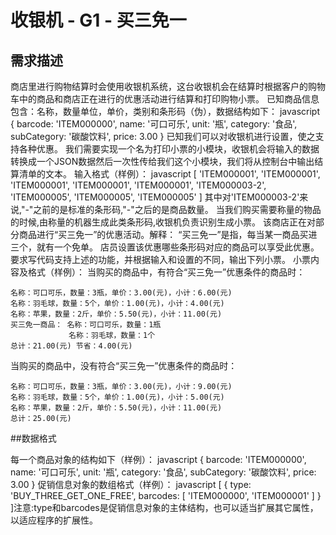 # 收银机 - G1 - 买三免一

## 需求描述

商店里进行购物结算时会使用收银机系统，这台收银机会在结算时根据客户的购物车中的商品和商店正在进行的优惠活动进行结算和打印购物小票。
已知商品信息包含：名称，数量单位，单价，类别和条形码（伪），数据结构如下：
javascript { barcode: 'ITEM000000', name: '可口可乐', unit: '瓶', category: '食品', subCategory: '碳酸饮料', price: 3.00 }
已知我们可以对收银机进行设置，使之支持各种优惠。
我们需要实现一个名为打印小票的小模块，收银机会将输入的数据转换成一个JSON数据然后一次性传给我们这个小模块，我们将从控制台中输出结算清单的文本。
输入格式（样例）：
javascript [ 'ITEM000001', 'ITEM000001', 'ITEM000001', 'ITEM000001', 'ITEM000001', 'ITEM000003-2', 'ITEM000005', 'ITEM000005', 'ITEM000005' ]
其中对'ITEM000003-2'来说,"-"之前的是标准的条形码,"-"之后的是商品数量。 当我们购买需要称量的物品的时候,由称量的机器生成此类条形码,收银机负责识别生成小票。
该商店正在对部分商品进行“买三免一”的优惠活动。解释：
“买三免一”是指，每当某一商品买进三个，就有一个免单。 店员设置该优惠哪些条形码对应的商品可以享受此优惠。 要求写代码支持上述的功能，并根据输入和设置的不同，输出下列小票。
小票内容及格式（样例）：
当购买的商品中，有符合“买三免一”优惠条件的商品时：
``` <没钱赚商店>购物清单
名称：可口可乐，数量：3瓶，单价：3.00(元)，小计：6.00(元)
名称：羽毛球，数量：5个，单价：1.00(元)，小计：4.00(元)
名称：苹果，数量：2斤，单价：5.50(元)，小计：11.00(元)
买三免一商品： 名称：可口可乐，数量：1瓶
             名称：羽毛球，数量：1个
总计：21.00(元) 节省：4.00(元)

```
当购买的商品中，没有符合“买三免一”优惠条件的商品时：

``` <没钱赚商店>购物清单
名称：可口可乐，数量：3瓶，单价：3.00(元)，小计：9.00(元)
名称：羽毛球，数量：5个，单价：1.00(元)，小计：5.00(元)
名称：苹果，数量：2斤，单价：5.50(元)，小计：11.00(元)
总计：25.00(元)

```
##数据格式

每一个商品对象的结构如下（样例）：
javascript { barcode: 'ITEM000000', name: '可口可乐', unit: '瓶', category: '食品', subCategory: '碳酸饮料', price: 3.00 }
促销信息对象的数组格式（样例）：
javascript [ { type: 'BUY_THREE_GET_ONE_FREE', barcodes: [ 'ITEM000000', 'ITEM000001' ] } ]注意:type和barcodes是促销信息对象的主体结构，也可以适当扩展其它属性，以适应程序的扩展性。
